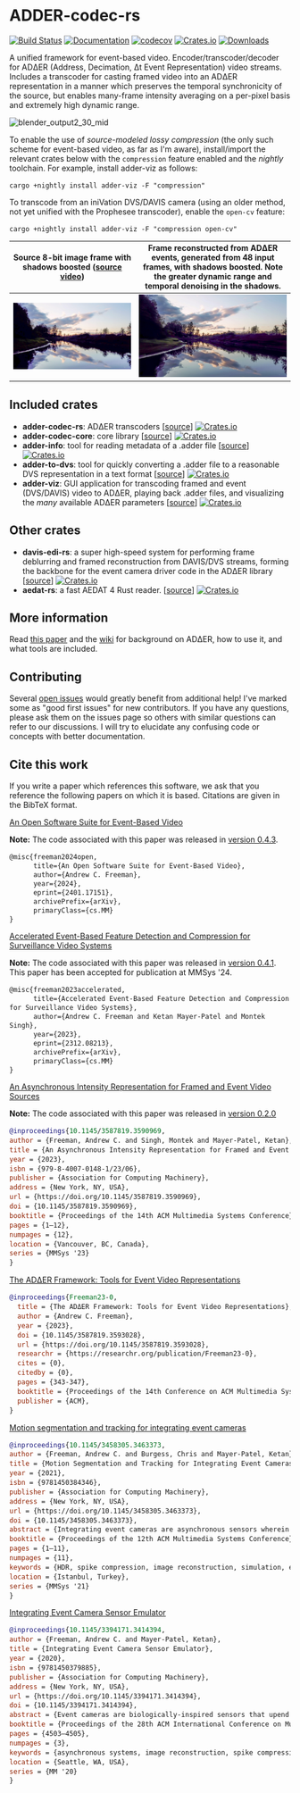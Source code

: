 # ADDER-codec-rs
[![Build Status](https://github.com/ac-freeman/adder-codec-rs/workflows/Rust/badge.svg)](https://github.com/ac-freeman/adder-codec-rs/actions)
[![Documentation](https://docs.rs/adder-codec-rs/badge.svg)](https://docs.rs/adder-codec-rs)
[![codecov](https://codecov.io/gh/ac-freeman/adder-codec-rs/branch/main/graph/badge.svg?token=P0MSB1CJSE)](https://codecov.io/gh/ac-freeman/adder-codec-rs)
[![Crates.io](https://img.shields.io/crates/v/adder-codec-rs)](https://crates.io/crates/adder-codec-rs)
[![Downloads](https://img.shields.io/crates/dr/adder-codec-rs)](https://crates.io/crates/adder-codec-rs)


A unified framework for event-based video. Encoder/transcoder/decoder for ADΔER (Address, Decimation, Δt Event Representation) video streams. Includes a transcoder for casting framed video into an ADΔER representation in a manner which preserves the temporal synchronicity of the source, but enables many-frame intensity averaging on a per-pixel basis and extremely high dynamic range.

![blender_output2_30_mid](https://github.com/ac-freeman/adder-codec-rs/assets/19912588/4d1d9fc2-6a9d-49ab-b4da-07c2bb88a839)


To enable the use of _source-modeled lossy compression_ (the only such scheme for event-based video, as far as I'm aware), install/import the relevant crates below with the `compression` feature enabled and the _nightly_ toolchain. For example, install adder-viz as follows:
```
cargo +nightly install adder-viz -F "compression"
```

To transcode from an iniVation DVS/DAVIS camera (using an older method, not yet unified with the Prophesee transcoder), enable the `open-cv` feature:
```
cargo +nightly install adder-viz -F "compression open-cv"
```

Source 8-bit image frame with shadows boosted ([source video](https://www.pexels.com/video/river-between-trees-2126081/))      |  Frame reconstructed from ADΔER events, generated from 48 input frames, with shadows boosted. Note the greater dynamic range and temporal denoising in the shadows.
:-------------------------:|:-------------------------:
![](adder-codec-rs/source_frame_0.jpg)  |  ![](adder-codec-rs/out_16bit_2_c10.jpg)

## Included crates
- **adder-codec-rs**: ADΔER transcoders [[source](adder-codec-rs)] [![Crates.io](https://img.shields.io/crates/v/adder-codec-rs)](https://crates.io/crates/adder-codec-rs)
- **adder-codec-core**: core library [[source](adder-codec-core)] [![Crates.io](https://img.shields.io/crates/v/adder-codec-core)](https://crates.io/crates/adder-codec-core)
- **adder-info**: tool for reading metadata of a .adder file [[source](adder-info)] [![Crates.io](https://img.shields.io/crates/v/adder-info)](https://crates.io/crates/adder-info)
- **adder-to-dvs**: tool for quickly converting a .adder file to a reasonable DVS representation in a text format [[source](adder-to-dvs)] [![Crates.io](https://img.shields.io/crates/v/adder-to-dvs)](https://crates.io/crates/adder-to-dvs)
- **adder-viz**: GUI application for transcoding framed and event (DVS/DAVIS) video to ADΔER, playing back .adder files, and visualizing the _many_ available ADΔER parameters [[source](adder-viz)] [![Crates.io](https://img.shields.io/crates/v/adder-viz)](https://crates.io/crates/adder-viz)

## Other crates
- **davis-edi-rs**: a super high-speed system for performing frame deblurring and framed reconstruction from DAVIS/DVS streams, forming the backbone for the event camera driver code in the ADΔER library [[source](https://github.com/ac-freeman/davis-EDI-rs)] [![Crates.io](https://img.shields.io/crates/v/davis-edi-rs)](https://crates.io/crates/davis-edi-rs)
- **aedat-rs**: a fast AEDAT 4 Rust reader. [[source](https://github.com/ac-freeman/aedat-rs)] [![Crates.io](https://img.shields.io/crates/v/aedat)](https://crates.io/crates/aedat)

## More information
Read [this paper](https://arxiv.org/abs/2401.17151) and the [wiki](https://github.com/ac-freeman/adder-codec-rs/wiki/) for background on ADΔER, how to use it, and what tools are included.

## Contributing

Several [open issues](https://github.com/ac-freeman/adder-codec-rs/issues) would greatly benefit from additional help! I've marked some as "good first issues" for new contributors. If you have any questions, please ask them on the issues page so others with similar questions can refer to our discussions. I will try to elucidate any confusing code or concepts with better documentation.

## Cite this work

If you write a paper which references this software, we ask that you reference the following papers on which it is based. Citations are given in the BibTeX format.

[An Open Software Suite for Event-Based Video](https://arxiv.org/abs/2401.17151)

**Note:** The code associated with this paper was released in [version 0.4.3](https://github.com/ac-freeman/adder-codec-rs/releases/tag/v0.4.3).

```bibtext
@misc{freeman2024open,
      title={An Open Software Suite for Event-Based Video}, 
      author={Andrew C. Freeman},
      year={2024},
      eprint={2401.17151},
      archivePrefix={arXiv},
      primaryClass={cs.MM}
}
```

[Accelerated Event-Based Feature Detection and Compression for Surveillance Video Systems](https://arxiv.org/abs/2312.08213)

**Note:** The code associated with this paper was released in [version 0.4.1](https://github.com/ac-freeman/adder-codec-rs/releases/tag/v0.4.1). This paper has been accepted for publication at MMSys '24.
```bibtext
@misc{freeman2023accelerated,
      title={Accelerated Event-Based Feature Detection and Compression for Surveillance Video Systems}, 
      author={Andrew C. Freeman and Ketan Mayer-Patel and Montek Singh},
      year={2023},
      eprint={2312.08213},
      archivePrefix={arXiv},
      primaryClass={cs.MM}
}
```

[An Asynchronous Intensity Representation for Framed and Event Video Sources](https://arxiv.org/abs/2301.08783)

**Note:** The code associated with this paper was released in [version 0.2.0](https://github.com/ac-freeman/adder-codec-rs/releases/tag/v0.2.0)
```bibtex
@inproceedings{10.1145/3587819.3590969,
author = {Freeman, Andrew C. and Singh, Montek and Mayer-Patel, Ketan},
title = {An Asynchronous Intensity Representation for Framed and Event Video Sources},
year = {2023},
isbn = {979-8-4007-0148-1/23/06},
publisher = {Association for Computing Machinery},
address = {New York, NY, USA},
url = {https://doi.org/10.1145/3587819.3590969},
doi = {10.1145/3587819.3590969},
booktitle = {Proceedings of the 14th ACM Multimedia Systems Conference},
pages = {1–12},
numpages = {12},
location = {Vancouver, BC, Canada},
series = {MMSys '23}
}
```

[The ADΔER Framework: Tools for Event Video Representations](https://dl.acm.org/doi/pdf/10.1145/3587819.3593028)
```bibtex
@inproceedings{Freeman23-0,
  title = {The ADΔER Framework: Tools for Event Video Representations},
  author = {Andrew C. Freeman},
  year = {2023},
  doi = {10.1145/3587819.3593028},
  url = {https://doi.org/10.1145/3587819.3593028},
  researchr = {https://researchr.org/publication/Freeman23-0},
  cites = {0},
  citedby = {0},
  pages = {343-347},
  booktitle = {Proceedings of the 14th Conference on ACM Multimedia Systems, MMSys 2023, Vancouver, BC, Canada, June 7-10, 2023},
  publisher = {ACM},
}
```

[Motion segmentation and tracking for integrating event cameras](https://dl.acm.org/doi/abs/10.1145/3458305.3463373)
```bibtex
@inproceedings{10.1145/3458305.3463373,
author = {Freeman, Andrew C. and Burgess, Chris and Mayer-Patel, Ketan},
title = {Motion Segmentation and Tracking for Integrating Event Cameras},
year = {2021},
isbn = {9781450384346},
publisher = {Association for Computing Machinery},
address = {New York, NY, USA},
url = {https://doi.org/10.1145/3458305.3463373},
doi = {10.1145/3458305.3463373},
abstract = {Integrating event cameras are asynchronous sensors wherein incident light values may be measured directly through continuous integration, with individual pixels' light sensitivity being adjustable in real time, allowing for extremely high frame rate and high dynamic range video capture. This paper builds on lessons learned with previous attempts to compress event data and presents a new scheme for event compression that has many analogues to traditional framed video compression techniques. We show how traditional video can be transcoded to an event-based representation, and describe the direct encoding of motion data in our event-based representation. Finally, we present experimental results proving how our simple scheme already approaches the state-of-the-art compression performance for slow-motion object tracking. This system introduces an application "in the loop" framework, where the application dynamically informs the camera how sensitive each pixel should be, based on the efficacy of the most recent data received.},
booktitle = {Proceedings of the 12th ACM Multimedia Systems Conference},
pages = {1–11},
numpages = {11},
keywords = {HDR, spike compression, image reconstruction, simulation, event cameras, object tracking, entropy encoding, motion segmentation, asynchronous systems},
location = {Istanbul, Turkey},
series = {MMSys '21}
}
```

[Integrating Event Camera Sensor Emulator](https://dl.acm.org/doi/10.1145/3394171.3414394)
```bibtex
@inproceedings{10.1145/3394171.3414394,
author = {Freeman, Andrew C. and Mayer-Patel, Ketan},
title = {Integrating Event Camera Sensor Emulator},
year = {2020},
isbn = {9781450379885},
publisher = {Association for Computing Machinery},
address = {New York, NY, USA},
url = {https://doi.org/10.1145/3394171.3414394},
doi = {10.1145/3394171.3414394},
abstract = {Event cameras are biologically-inspired sensors that upend the framed, synchronous nature of traditional cameras. Singh et al. proposed a novel sensor design wherein incident light values may be measured directly through continuous integration, with individual pixels' light sensitivity being adjustable in real time, allowing for extremely high frame rate and high dynamic range video capture. Arguing the potential usefulness of this sensor, this paper introduces a system for simulating the sensor's event outputs and pixel firing rate control from 3D-rendered input images.},
booktitle = {Proceedings of the 28th ACM International Conference on Multimedia},
pages = {4503–4505},
numpages = {3},
keywords = {asynchronous systems, image reconstruction, spike compression, event cameras, HDR, simulation},
location = {Seattle, WA, USA},
series = {MM '20}
}
```
